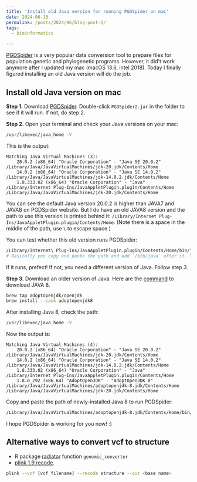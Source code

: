 ```yaml
---
title: 'Install old Java version for running PGDSpider on mac'
date: 2024-06-10
permalink: /posts/2024/06/blog-post-1/
tags:
  - bioinformatics

---
```


[PGDSpider](https://cmpg.unibe.ch/software/PGDSpider/) is a very popular data conversion tool to prepare files for population genetic and phylogenetic programs. However, it did't work anymore after I updated my mac (macOS 13.6, intel 2018). Today I finally figured installing an old Java version will do the job. 

## Install old Java version on mac

**Step 1.** Download [PGDSpider](https://cmpg.unibe.ch/software/PGDSpider/). Double-click `PGDSpider2.jar` in the folder to see if it will run. If not, do step 2. 

**Step 2.** Open your terminal and check your Java versions on your mac:
```bash
/usr/libexec/java_home -V
``` 

This is the output:

```
Matching Java Virtual Machines (3):
    20.0.2 (x86_64) "Oracle Corporation" - "Java SE 20.0.2" /Library/Java/JavaVirtualMachines/jdk-20.jdk/Contents/Home
    14.0.2 (x86_64) "Oracle Corporation" - "Java SE 14.0.2" /Library/Java/JavaVirtualMachines/jdk-14.0.2.jdk/Contents/Home
    1.8.333.02 (x86_64) "Oracle Corporation" - "Java" /Library/Internet Plug-Ins/JavaAppletPlugin.plugin/Contents/Home
/Library/Java/JavaVirtualMachines/jdk-20.jdk/Contents/Home
```

You can see the default Java version 20.0.2 is higher than JAVA7 and JAVA8 on PGDSpider website. But I do have an old JAVA8 version and the path to use this version is printed behind it: `/Library/Internet Plug-Ins/JavaAppletPlugin.plugin/Contents/Home`. (Note there is a space in the middle of the path, use `\` to escape space.)

You can test whether this old version runs PGDSpider:
```bash
/Library/Internet\ Plug-Ins/JavaAppletPlugin.plugin/Contents/Home/bin/java -Xmx1024m -Xms512m -jar /Applications/PGDSpider_2.1.1.5/PGDSpider2.jar
# Basically you copy and paste the path and add `/bin/java` after it. You need to modify the path to the folder you downloaded your `PGDSpider`. Mine is in folder `Applications`. 
```
If it runs, prefect! If not, you need a different version of Java. Follow step 3. 

**Step 3.** Download an older version of Java. Here are the [command](https://stackoverflow.com/questions/24342886/how-to-install-java-8-on-mac) to download JAVA 8.

```bash
brew tap adoptopenjdk/openjdk
brew install --cask adoptopenjdk8
```
After installing Java 8, check the path: 
```bash
/usr/libexec/java_home -V
```
Now the output is:

```
Matching Java Virtual Machines (4):
    20.0.2 (x86_64) "Oracle Corporation" - "Java SE 20.0.2" /Library/Java/JavaVirtualMachines/jdk-20.jdk/Contents/Home
    14.0.2 (x86_64) "Oracle Corporation" - "Java SE 14.0.2" /Library/Java/JavaVirtualMachines/jdk-14.0.2.jdk/Contents/Home
    1.8.333.02 (x86_64) "Oracle Corporation" - "Java" /Library/Internet Plug-Ins/JavaAppletPlugin.plugin/Contents/Home
    1.8.0_292 (x86_64) "AdoptOpenJDK" - "AdoptOpenJDK 8" /Library/Java/JavaVirtualMachines/adoptopenjdk-8.jdk/Contents/Home
/Library/Java/JavaVirtualMachines/jdk-20.jdk/Contents/Home
```

Copy and paste the path of newly-installed Java 8 to run PGDSpider:
```bash
/Library/Java/JavaVirtualMachines/adoptopenjdk-8.jdk/Contents/Home/bin/java -Xmx1024m -Xms512m -jar /Applications/PGDSpider_2.1.1.5/PGDSpider2.jar 
```
I hope PGDSpider is working for you now! :)

## Alternative ways to convert vcf to structure

- R package [radiator](https://thierrygosselin.github.io/radiator/) function `genomic_converter`
- [plink 1.9 recode](https://www.cog-genomics.org/plink/1.9/data#recode). 
```bash
plink --vcf [vcf filename] --recode structure --out <base name>
```